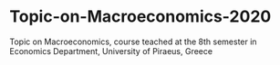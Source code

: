 # Topic-on-Macroeconomics-2020
Topic on Macroeconomics, course teached at the 8th semester in Economics Department, University of Piraeus, Greece

